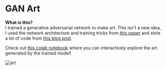 # GAN Art

**What is this?**  
I trained a generative adversarial network to make art. This isn't a new idea, I used the network architecture and training tricks from [this  paper](https://arxiv.org/abs/1702.03410) and stole a lot of code from [this blog post](https://blog.jovian.ai/generating-art-with-gans-352ceef3d51f). 

Check out [this colab notebook](https://colab.research.google.com/drive/18IZDjAczvMmA3uPRN3P_8Q4IJxJ9ePwj?usp=sharing) where you can interactively explore the art generated by the trained model!


![art](https://user-images.githubusercontent.com/9152639/135730239-cff75de0-5e8f-451b-a0ab-6ba7e36be288.png)
